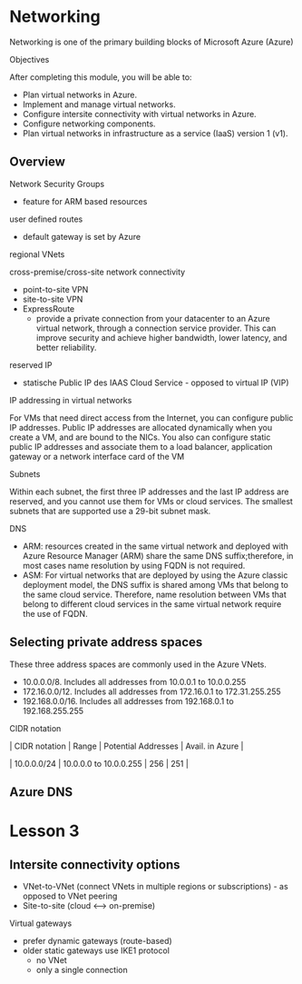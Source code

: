 # Networking
Networking is one of the primary building blocks of Microsoft Azure (Azure)

Objectives

After completing this module, you will be able to:

- Plan virtual networks in Azure.
- Implement and manage virtual networks.
- Configure intersite connectivity with virtual networks in Azure.
- Configure networking components.
- Plan virtual networks in infrastructure as a service (IaaS) version 1 (v1).


## Overview

Network Security Groups
- feature for ARM based resources

user defined routes
- default gateway is set by Azure

regional VNets


cross-premise/cross-site network connectivity
- point-to-site VPN
- site-to-site VPN
- ExpressRoute
  - provide a private connection from your datacenter to an Azure virtual network, through a connection service provider. This can improve security and achieve higher bandwidth, lower latency, and better reliability.
  
  
reserved IP
- statische Public IP des IAAS Cloud Service - opposed to virtual IP (VIP)

IP addressing in virtual networks

For VMs that need direct access from the Internet, you can configure public IP addresses. Public IP addresses are allocated dynamically when you create a VM, and are bound to the NICs. You also can configure static public IP addresses and associate them to a load balancer, application gateway or a network interface card of the VM


Subnets

Within each subnet, the first three IP addresses and the last IP address are reserved, and you cannot use them for VMs or cloud services. The smallest subnets that are supported use a 29-bit subnet mask.

DNS

- ARM: resources created in the same virtual network and deployed with Azure Resource Manager (ARM) share the same DNS suffix;therefore, in most cases name resolution by using FQDN is not required. 
- ASM: For virtual networks that are deployed by using the Azure classic deployment model, the DNS suffix is shared among VMs that belong to the same cloud service. Therefore, name resolution between VMs that belong to different cloud services in the same virtual network require the use of FQDN.


## Selecting private address spaces

These three address spaces are commonly used in the Azure VNets.

- 10.0.0.0/8. Includes all addresses from 10.0.0.1 to 10.0.0.255
- 172.16.0.0/12. Includes all addresses from 172.16.0.1 to 172.31.255.255
- 192.168.0.0/16. Includes all addresses from 192.168.0.1 to 192.168.255.255

CIDR notation

| CIDR notation | Range                 | Potential Addresses | Avail. in Azure |

| 10.0.0.0/24 | 10.0.0.0 to 10.0.0.255  | 256                 | 251   |


## Azure DNS



# Lesson 3


## Intersite connectivity options

- VNet-to-VNet (connect VNets in multiple regions or subscriptions) - as opposed to VNet peering
- Site-to-site (cloud <--> on-premise)


Virtual gateways
- prefer dynamic gateways (route-based)
- older static gateways use IKE1 protocol
  - no VNet
  - only a single connection


